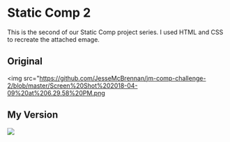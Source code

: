 # Static Comp 2

This is the second of our Static Comp project series. I used HTML and CSS to recreate the attached emage. 

## Original


<img src="https://github.com/JesseMcBrennan/jm-comp-challenge-2/blob/master/Screen%20Shot%202018-04-09%20at%206.29.58%20PM.png</img>

## My Version

<img src="https://github.com/JesseMcBrennan/jm-comp-challenge-2/blob/master/static-comp-challenge-2.jpg"></img>
